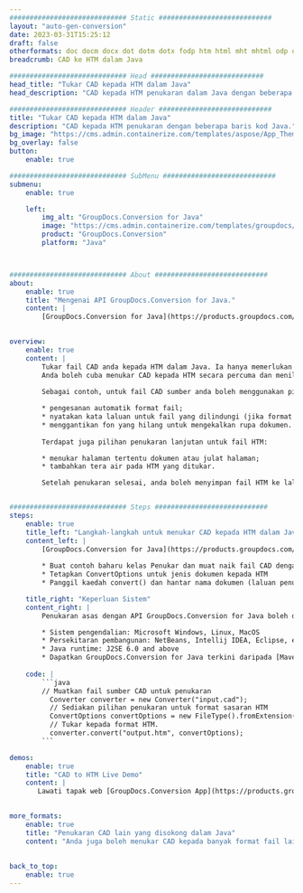 ```yaml
---
############################# Static ############################
layout: "auto-gen-conversion"
date: 2023-03-31T15:25:12
draft: false
otherformats: doc docm docx dot dotm dotx fodp htm html mht mhtml odp odt otp pot potm potx pps ppsm ppsx ppt pptm pptx rtf
breadcrumb: CAD ke HTM dalam Java

############################# Head ############################
head_title: "Tukar CAD kepada HTM dalam Java"
head_description: "CAD kepada HTM penukaran dalam Java dengan beberapa baris kod. Tukar lebih 160 format fail menggunakan API penukaran dokumen GroupDocs untuk Java"

############################# Header ############################
title: "Tukar CAD kepada HTM dalam Java"
description: "CAD kepada HTM penukaran dengan beberapa baris kod Java."
bg_image: "https://cms.admin.containerize.com/templates/aspose/App_Themes/V3/images/bg/header1.png"
bg_overlay: false
button:
    enable: true

############################# SubMenu ############################
submenu:
    enable: true

    left:
        img_alt: "GroupDocs.Conversion for Java"
        image: "https://cms.admin.containerize.com/templates/groupdocs/images/product-logos/90x90-noborder/groupdocs-conversion-java.png"
        product: "GroupDocs.Conversion"
        platform: "Java"



############################# About ############################
about:
    enable: true
    title: "Mengenai API GroupDocs.Conversion for Java."
    content: |
        [GroupDocs.Conversion for Java](https://products.groupdocs.com/conversion/java/) ialah API penukaran format fail lanjutan untuk menukar antara imej popular dan format dokumen seperti Microsoft Office, OpenDocument, PDF, HTML, e-mel, CAD. dan banyak lagi dengan hanya beberapa baris kod. API asli secara automatik mengesan format dokumen asal dan menawarkan banyak pilihan untuk menyesuaikan dokumen yang ditukar. Bersama-sama dengan fungsi mengekstrak maklumat daripada dokumen, ia juga menyokong caching hasil penukaran ke cakera tempatan secara lalai. Walau bagaimanapun, sebarang jenis storan cache boleh disokong dengan melaksanakan antara muka yang sesuai - Amazon S3, Dropbox, Google Drive, Windows Azure, Reddis atau mana-mana yang lain.
    

overview:
    enable: true
    content: |
        Tukar fail CAD anda kepada HTM dalam Java. Ia hanya memerlukan beberapa baris kod Java pada mana-mana platform pilihan anda, seperti Windows, Linux, macOS.
        Anda boleh cuba menukar CAD kepada HTM secara percuma dan menilai kualiti hasil penukaran. Bersama-sama dengan skrip penukaran fail mudah, anda boleh mencuba pilihan yang lebih canggih untuk memuatkan fail sumber CAD dan menyimpan output HTM. 
        
        Sebagai contoh, untuk fail CAD sumber anda boleh menggunakan pilihan pemuatan berikut:

        * pengesanan automatik format fail;
        * nyatakan kata laluan untuk fail yang dilindungi (jika format fail menyokongnya);
        * menggantikan fon yang hilang untuk mengekalkan rupa dokumen.
        
        Terdapat juga pilihan penukaran lanjutan untuk fail HTM:

        * menukar halaman tertentu dokumen atau julat halaman;
        * tambahkan tera air pada HTM yang ditukar.

        Setelah penukaran selesai, anda boleh menyimpan fail HTM ke laluan fail setempat anda atau ke mana-mana storan pihak ketiga seperti FTP, Amazon S3, Google Drive, Dropbox dll. Sila ambil perhatian - untuk menukar CAD kepada HTM, anda tidak perlu memasang sebarang perisian tambahan, seperti MS Office, Open Office, Adobe Acrobat Reader dsb.


############################# Steps ############################
steps:
    enable: true
    title_left: "Langkah-langkah untuk menukar CAD kepada HTM dalam Java"
    content_left: |
        [GroupDocs.Conversion for Java](https://products.groupdocs.com/conversion/java/) membenarkan pembangun menukar fail CAD kepada HTM dengan mudah dengan beberapa baris kod.
        
        * Buat contoh baharu kelas Penukar dan muat naik fail CAD dengan laluan penuh
        * Tetapkan ConvertOptions untuk jenis dokumen kepada HTM
        * Panggil kaedah convert() dan hantar nama dokumen (laluan penuh) dan format (HTM) sebagai parameter

    title_right: "Keperluan Sistem"
    content_right: |
        Penukaran asas dengan API GroupDocs.Conversion for Java boleh dilakukan dengan hanya beberapa baris kod. API kami disokong pada semua platform dan sistem pengendalian utama. Sebelum melaksanakan kod di bawah, pastikan anda mempunyai prasyarat berikut dipasang pada sistem anda.

        * Sistem pengendalian: Microsoft Windows, Linux, MacOS
        * Persekitaran pembangunan: NetBeans, Intellij IDEA, Eclipse, etc.
        * Java runtime: J2SE 6.0 and above
        * Dapatkan GroupDocs.Conversion for Java terkini daripada [Maven](https://repository.groupdocs.com/webapp/#/artifacts/browse/tree/General/repo/com/groupdocs/groupdocs-conversion)
         
    code: |
        ```java    
        // Muatkan fail sumber CAD untuk penukaran
          Converter converter = new Converter("input.cad");
          // Sediakan pilihan penukaran untuk format sasaran HTM
          ConvertOptions convertOptions = new FileType().fromExtension("htm").getConvertOptions();
          // Tukar kepada format HTM.
          converter.convert("output.htm", convertOptions);
        ```

demos:
    enable: true
    title: "CAD to HTM Live Demo"
    content: |
       Lawati tapak web [GroupDocs.Conversion App](https://products.groupdocs.app/conversion/family) kami dan cuba CAD kepada HTM penukaran sekarang. Demo percuma mempunyai faedah berikut
          

more_formats:
    enable: true
    title: "Penukaran CAD lain yang disokong dalam Java"
    content: "Anda juga boleh menukar CAD kepada banyak format fail lain. Sila lihat senarai di bawah."
       
       
back_to_top:
    enable: true
---
```

